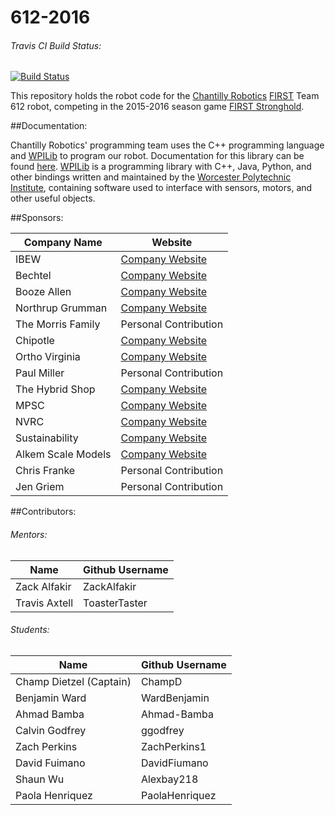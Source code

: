 612-2016
========

###### Travis CI Build Status: 

[![Build Status](https://travis-ci.org/Chantilly612Code/612-2016.svg?branch=master)](https://travis-ci.org/Chantilly612Code/612-2016)

This repository holds the robot code for the [Chantilly Robotics](http://chantillyrobotics.org/) [FIRST](http://www.usfirst.org/roboticsprograms/frc/) Team 612 robot, competing in the 2015-2016 season game [FIRST Stronghold](http://www.firstinspires.org/robotics/frc/welcome-to-first-stronghold).

##Documentation:

Chantilly Robotics' programming team uses the C++ programming language and [WPILib](http://first.wpi.edu/FRC/) to program our robot. Documentation for this library can be found [here](http://chantilly612code.github.io/612-2016/). [WPILib](http://first.wpi.edu/FRC/) is a programming library with C++, Java, Python, and other bindings written and maintained by the [Worcester Polytechnic Institute](http://www.wpi.edu/), containing software used to interface with sensors, motors, and other useful objects.

##Sponsors:

| Company Name     | Website                                         |
|------------------|-------------------------------------------------|
|IBEW              |[Company Website](http://www.ibew.org)           |
|Bechtel           |[Company Website](http://www.bechtel.com)        |
|Booze Allen       |[Company Website](http://www.boozallen.com)      |
|Northrup Grumman  |[Company Website](http://www.northropgrumman.com)|
|The Morris Family |Personal Contribution                            |
|Chipotle          |[Company Website](http://www.chipotle.com)       |
|Ortho Virginia    |[Company Website](http://www.c-o-r.com)          |
|Paul Miller       |Personal Contribution                            |
|The Hybrid Shop   |[Company Website](http://www.thehybridshop.com/) |
|MPSC              |[Company Website](http://www.mpscrc.com)         |
|NVRC              |[Company Website](http://www.nvrc.org)           |
|Sustainability    |[Company Website](http://www.sustainability.com) |
|Alkem Scale Models|[Company Website](http://alkemscalemodels.biz/)  |
|Chris Franke      |Personal Contribution                            |
|Jen Griem         |Personal Contribution                            |

##Contributors:

###### Mentors:
| Name            | Github Username |
|-----------------|-----------------|
| Zack Alfakir    | ZackAlfakir     |
| Travis Axtell   | ToasterTaster   |

###### Students:

| Name            | Github Username |
|-----------------|-----------------|
| Champ Dietzel (Captain) | ChampD  |
| Benjamin Ward   | WardBenjamin    |
| Ahmad Bamba     | Ahmad-Bamba     |
| Calvin Godfrey  | ggodfrey        |
| Zach Perkins    | ZachPerkins1    |
| David Fuimano   | DavidFiumano    |
| Shaun Wu        | Alexbay218      |
| Paola Henriquez | PaolaHenriquez  |
